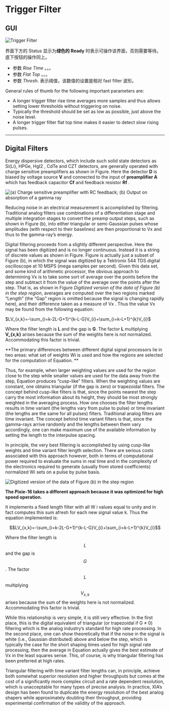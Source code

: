 <!-- BASESETUP_TriggerFilter.md --- 
;; 
;; Description: 
;; Author: Hongyi Wu(吴鸿毅)
;; Email: wuhongyi@qq.com 
;; Created: 日 10月  7 09:35:24 2018 (+0800)
;; Last-Updated: 五 1月 11 21:07:29 2019 (+0800)
;;           By: Hongyi Wu(吴鸿毅)
;;     Update #: 10
;; URL: http://wuhongyi.cn -->

# Trigger Filter

<!-- toc -->

## GUI

![Trigger Filter](/img/TriggerFilter.png)


界面下方的 Status 显示为**绿色的 Ready** 时表示可操作该界面，否则需要等待。底下按钮的操作同上。

- 参数 *Rise Time* 。。。
- 参数 *Flat Top* 。。。
- 参数 *Thresh.* 表示阈值，该数值的设置是相对 fast filter 波形。




General rules of thumb for the following important parameters are:

- A longer trigger filter rise time averages more samples and thus allows setting lower thresholds without triggering on noise.
- Typically the threshold should be set as low as possible, just above the noise level.
- A longer trigger filter flat top time makes it easier to detect slow rising pulses.

----

## Digital Filters

Energy dispersive detectors, which include such solid state detectors as Si(Li), HPGe, HgI2 , CdTe and CZT detectors, are generally operated with charge sensitive preamplifiers as shown in Figure. Here the detector **D** is biased by voltage source **V** and connected to the input of **preamplifier A** which has feedback capacitor **Cf** and feedback resistor **Rf** .

![(a) Charge sensitive preamplifier with RC feedback; (b) Output on absorption of a gamma ray](/img/chargesenitivepreamplifierrcfeedbackoutputonabsorptionofagammaray.png)

Reducing noise in an electrical measurement is accomplished by filtering. Traditional analog filters use combinations of a differentiation stage and multiple integration stages to convert the preamp output steps, such as shown in Figure (b), into either triangular or semi-Gaussian pulses whose amplitudes (with respect to their baselines) are then proportional to Vx and thus to the gamma-ray’s energy.

Digital filtering proceeds from a slightly different perspective. Here the signal has been digitized and is no longer continuous. Instead it is a string of discrete values as shown in Figure. Figure is actually just a subset of Figure (b), in which the signal was digitized by a Tektronix 544 TDS digital oscilloscope at 10 MSPS (mega samples per second). Given this data set, and some kind of arithmetic processor, the obvious approach to determining Vx is to take some sort of average over the points before the step and subtract it from the value of the average over the points after the step. That is, as shown in Figure *Digitized version of the data of Figure (b) in the step region*, averages are computed over the two regions marked “Length” (the “Gap” region is omitted because the signal is changing rapidly here), and their difference taken as a measure of Vx . Thus the value Vx may be found from the following equation:

$LV_{x,k}=-\sum_{i=k-2L-G+1}^{k-L-G}V_{i}+\sum_{i=k-L+1}^{k}V_{i}$

Where the filter length is **L** and the gap is **G**. The factor **L** multiplying **V_{x,k}** arises because the sum of the weights here is not normalized. Accommodating this factor is trivial.

**The primary differences between different digital signal processors lie in two areas: what set of weights Wi is used and how the regions are selected for the computation of Equation. **

Thus, for example, when larger weighting values are used for the region close to the step while smaller values are used for the data away from the step, Equation  produces “cusp-like” filters. When the weighting values are constant, one obtains triangular (if the gap is zero) or trapezoidal filters. The concept behind cusp-like filters is that, since the points nearest the step carry the most information about its height, they should be most strongly weighted in the averaging process. How one chooses the filter lengths results in time variant (the lengths vary from pulse to pulse) or time invariant (the lengths are the same for all pulses) filters. Traditional analog filters are time invariant. The concept behind time variant filters is that, since the gamma-rays arrive randomly and the lengths between them vary accordingly, one can make maximum use of the available information by setting the length to the interpulse spacing.

In principle, the very best filtering is accomplished by using cusp-like weights and time variant filter length selection. There are serious costs associated with this approach however, both in terms of computational power required to evaluate the sums in real time and in the complexity of the electronics required to generate (usually from stored coefficients) normalized Wi sets on a pulse by pulse basis.

![Digitized version of the data of Figure (b) in the step region](/img/digitizedversionofthedataoffigurebinthestepregion.png)

**The Pixie-16 takes a different approach because it was optimized for high speed operation.**

It implements a fixed length filter with all W i values equal to unity and in fact computes this sum afresh for each new signal value k. Thus the equation implemented is:

$$LV_{x,k}=-\sum_{i=k-2L-G+1}^{k-L-G}V_{i}+\sum_{i=k-L+1}^{k}V_{i}$$

Where the filter length is $$L$$ and the gap is $$G$$. The factor $$L$$ multiplying $$V_{x,k}$$ arises because the sum of the weights here is not normalized. Accommodating this factor is trivial.


While this relationship is very simple, it is still very effective. In the first place, this is the digital equivalent of triangular (or trapezoidal if G ≠ 0) filtering which is the analog industry’s standard for high rate processing. In the second place, one can show theoretically that if the noise in the signal is white (i.e., Gaussian distributed) above and below the step, which is typically the case for the short shaping times used for high signal rate processing, then the average in Equation actually gives the best estimate of Vx in the least squares sense. This, of course, is why triangular filtering has been preferred at high rates.

Triangular filtering with time variant filter lengths can, in principle, achieve both somewhat superior resolution and higher throughputs but comes at the cost of a significantly more complex circuit and a rate dependent resolution, which is unacceptable for many types of precise analysis. In practice, XIA’s design has been found to duplicate the energy resolution of the best analog shapers while approximately doubling their throughput, providing experimental confirmation of the validity of the approach.




<!-- BASESETUP_TriggerFilter.md ends here -->

